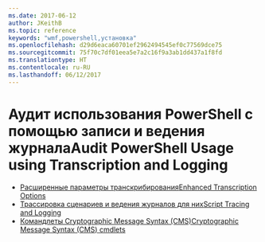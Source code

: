 ```yaml
---
ms.date: 2017-06-12
author: JKeithB
ms.topic: reference
keywords: "wmf,powershell,установка"
ms.openlocfilehash: d29d6eaca60701ef2962494545ef0c77569dce75
ms.sourcegitcommit: 75f70c7df01eea5e7a2c16f9a3ab1dd437a1f8fd
ms.translationtype: HT
ms.contentlocale: ru-RU
ms.lasthandoff: 06/12/2017
---
```

# <a name="audit-powershell-usage-using-transcription-and-logging"></a><span data-ttu-id="16ef4-102">Аудит использования PowerShell с помощью записи и ведения журнала</span><span class="sxs-lookup"><span data-stu-id="16ef4-102">Audit PowerShell Usage using Transcription and Logging</span></span>

- [<span data-ttu-id="16ef4-103">Расширенные параметры транскрибирования</span><span class="sxs-lookup"><span data-stu-id="16ef4-103">Enhanced Transcription Options</span></span>](audit_transcript.md)
- [<span data-ttu-id="16ef4-104">Трассировка сценариев и ведения журналов для них</span><span class="sxs-lookup"><span data-stu-id="16ef4-104">Script Tracing and Logging</span></span>](audit_script.md)
- [<span data-ttu-id="16ef4-105">Командлеты Cryptographic Message Syntax (CMS)</span><span class="sxs-lookup"><span data-stu-id="16ef4-105">Cryptographic Message Syntax (CMS) cmdlets</span></span>](audit_cms.md)

